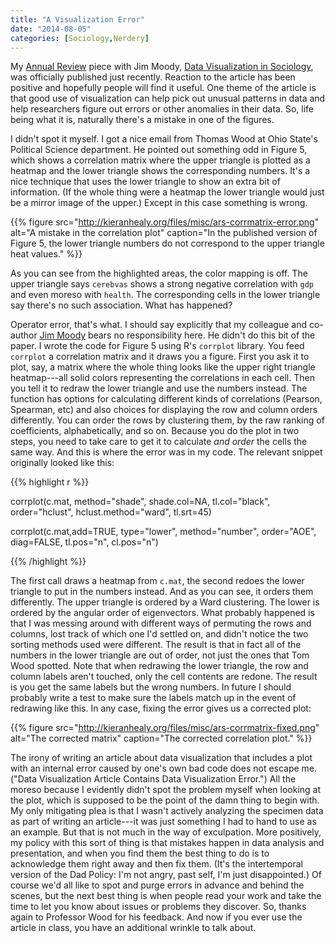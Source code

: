 ```yaml
---
title: "A Visualization Error"
date: "2014-08-05"
categories: [Sociology,Nerdery]
---
```


My [Annual Review](http://www.annualreviews.org/journal/soc) piece with Jim Moody, [Data Visualization in Sociology](http://kieranhealy.org/files/papers/data-visualization.pdf), was officially published just recently. Reaction to the article has been positive and hopefully people will find it useful. One theme of the article is that good use of visualization can help pick out unusual patterns in data and help researchers figure out errors or other anomalies in their data. So, life being what it is,  naturally there's a mistake in one of the figures.

I didn't spot it myself. I got a nice email from Thomas Wood at Ohio State's Political Science department. He pointed out something odd in Figure 5, which shows a correlation matrix where the upper triangle is plotted as a heatmap and the lower triangle shows the corresponding numbers. It's a nice technique that uses the lower triangle to show an extra bit of information. (If the whole thing were a heatmap the lower triangle would just be a mirror image of the upper.) Except in this case something is wrong.

{{% figure src="http://kieranhealy.org/files/misc/ars-corrmatrix-error.png" alt="A mistake in the correlation plot" caption="In the published version of Figure 5, the lower triangle numbers do not correspond to the upper triangle heat values." %}}

As you can see from the highlighted areas, the color mapping is off. The upper triangle says `cerebvas` shows a strong negative correlation with `gdp` and even moreso with `health`. The corresponding cells in the lower triangle say there's no such association. What has happened?

Operator error, that's what. I should say explicitly that my colleague and co-author [Jim Moody](http://www.soc.duke.edu/~jmoody77/) bears no responsibility here. He didn't do this bit of the paper. I wrote the code for Figure 5 using R's `corrplot` library. You feed `corrplot` a correlation matrix and it draws you a figure. First you ask it to plot, say, a matrix where the whole thing looks like the upper right triangle heatmap---all solid colors representing the correlations in each cell. Then you tell it to redraw the lower triangle and use the numbers instead. The function has options for calculating different kinds of correlations (Pearson, Spearman, etc) and also choices for displaying the row and column orders  differently. You can order the rows by clustering them, by the raw ranking of coefficients, alphabetically, and so on. Because you do the plot in two steps, you need to take care to get it to calculate _and order_ the cells the same way. And this is where the error was in my code. The relevant snippet originally looked like this:

{{% highlight r %}}

corrplot(c.mat, method="shade", shade.col=NA, tl.col="black",
         order="hclust", hclust.method="ward", tl.srt=45)

corrplot(c.mat,add=TRUE, type="lower", method="number",
         order="AOE", diag=FALSE, tl.pos="n", cl.pos="n")

{{% /highlight %}}

The first call draws a heatmap from `c.mat`, the second redoes the lower triangle to put in the numbers instead. And as you can see, it orders them differently. The upper triangle is ordered by a Ward clustering. The lower is ordered by the angular order of eigenvectors. What probably happened is that I was messing around with different ways of permuting the rows and columns, lost track of which one I'd settled on, and didn't notice the two sorting methods used were different. The result is that in fact all of the numbers in the lower triangle are out of order, not just the ones that Tom Wood spotted. Note that when redrawing the lower triangle, the row and column labels aren't touched, only the cell contents are redone. The result is you get the same labels but the wrong numbers. In future I should probably write a test to make sure the labels match up in the event of redrawing like this. In any case, fixing the error gives us a corrected plot:

{{% figure src="http://kieranhealy.org/files/misc/ars-corrmatrix-fixed.png" alt="The corrected matrix" caption="The corrected correlation plot." %}}

The irony of writing an article about data visualization that includes a plot with an internal error caused by one's own bad code does not escape me. ("Data Visualization Article Contains Data Visualization Error.") All the moreso because I evidently didn't spot the problem myself when looking at the plot, which is supposed to be the point of the damn thing to begin with. My only mitigating plea is that I wasn't actively analyzing the specimen data as part of writing an article---it was just something I  had to hand to use as an example. But that is not much in the way of exculpation. More positively, my policy with this sort of thing is that mistakes happen in data analysis and presentation, and when you find them the best thing to do is to acknowledge them right away and then fix them. (It's the intertemporal version of the Dad Policy: I'm not angry, past self, I'm just disappointed.) Of course we'd all like to spot and purge errors in advance and behind the scenes, but the next best thing is when people read your work and take the time to let you know about issues or problems they discover. So, thanks again to Professor Wood for his feedback. And now if you ever use the article in class, you have an additional wrinkle to talk about. 
